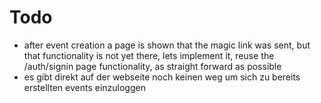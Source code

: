 # Todo
- after event creation a page is shown that the magic link was sent, but that functionality is not yet there, lets implement it, reuse the /auth/signin page functionality, as straight forward as possible
- es gibt direkt auf der webseite noch keinen weg um sich zu bereits erstellten events einzuloggen

